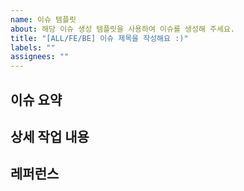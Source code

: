 ```yaml
---
name: 이슈 템플릿
about: 해당 이슈 생성 템플릿을 사용하여 이슈를 생성해 주세요.
title: "[ALL/FE/BE] 이슈 제목을 작성해요 :)"
labels: ""
assignees: ""
---
```


## 이슈 요약

<!-- 추가하거나 개선하려는 기능에 대해 간결하게 설명해 주세요. -->

## 상세 작업 내용

<!-- - [ ] TODO -->

## 레퍼런스

<!-- 이 기능과 관련된 추가적인 정보나 참고할 문서, 디자인 파일 등이 있다면 링크를 포함해 주세요. -->
